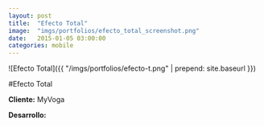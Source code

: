 ```yaml
---
layout:	post
title:	"Efecto Total"
image:	"imgs/portfolios/efecto_total_screenshot.png"
date:   2015-01-05 03:00:00
categories: mobile
---
```

![Efecto Total]({{ "/imgs/portfolios/efecto-t.png" | prepend: site.baseurl }})

#Efecto Total

**Cliente:** MyVoga

**Desarrollo:** 